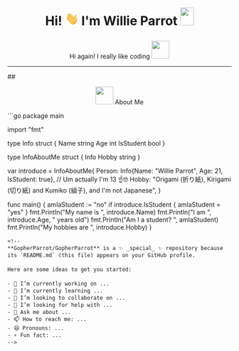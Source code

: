 # <p align="center">Hi! <img src="https://raw.githubusercontent.com/light-hat/light-hat/refs/heads/main/assets/hello.gif" width="30" height="30"> I'm Willie Parrot <img src="https://c.tenor.com/x-kqDAmw2NQAAAAM/parrot-party.gif" width="30" height="40"></p>
<p align="center">Hi again! I really like coding <img src="https://media1.tenor.com/m/JIS_KDKKsgYAAAAd/guaton-computadora.gif" width="40" height="40"></p>  
<hr>
## <p align="center"><img src="https://media1.tenor.com/images/2d76769affec50319ae14cdd3cfd21ec/tenor.gif?itemid=15053329" width="40" height="40"> About Me</p>
```go
package main

import "fmt"

type Info struct {
  Name string
  Age int
  IsStudent bool
}

type InfoAboutMe struct {
  Info
  Hobby string
}

var introduce = InfoAboutMe{
  Person: Info{Name: "Willie Parrot", Age: 21, IsStudent: true}, // Um actually I'm 13 ☝🤓
  Hobby: "Origami (折り紙), Kirigami (切り紙) and Kumiko (組子), and I'm not Japanese",
}
 
func main() {
  amIaStudent := "no"
  if introduce.IsStudent {
    amIaStudent = "yes"
  }
  fmt.Println("My name is ", introduce.Name)
  fmt.Println("I am ", introduce.Age, " years old")
  fmt.Println("Am I a student? ", amIaStudent)
  fmt.Println("My hobbies are ", introduce.Hobby)
}
```
<!-- 
**GopherParrot/GopherParrot** is a ✨ _special_ ✨ repository because its `README.md` (this file) appears on your GitHub profile.

Here are some ideas to get you started:

- 🔭 I’m currently working on ...
- 🌱 I’m currently learning ...
- 👯 I’m looking to collaborate on ...
- 🤔 I’m looking for help with ...
- 💬 Ask me about ...
- 📫 How to reach me: ...
- 😄 Pronouns: ...
- ⚡ Fun fact: ...
-->
